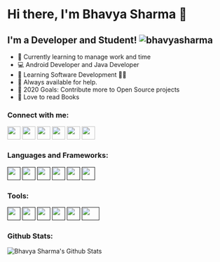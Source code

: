 # Hi there, I'm Bhavya Sharma 👋

## I'm a Developer and Student! <img src="https://komarev.com/ghpvc/?username=bhavya104" alt="bhavyasharma" />
<!-- [![HitCount](http://hits.dwyl.com/bhavya104/bhavya104.svg)](http://hits.dwyl.com/bhavya104/bhavya104) -->
- 🔭 Currently learning to manage work and time
- 💻 Android Developer and Java Developer
- 🌱 Learning Software Development 👨‍💻 
- 💬 Always available for help. 
- 🥅 2020 Goals: Contribute more to Open Source projects
- 📕 Love to read Books

### Connect with me: 

[<img src="https://user-images.githubusercontent.com/54014998/89635873-4cfc9500-d8c5-11ea-838a-e1e72da47ae2.png" width="30px" height="30px" />](https://www.linkedin.com/in/bhavya-sharma410/)
[<img src="https://d2fltix0v2e0sb.cloudfront.net/dev-badge.svg" width="30px" height="30px"/>](https://dev.to/bhavya104)
[<img src="https://user-images.githubusercontent.com/54014998/89635600-d790c480-d8c4-11ea-81c2-f8ef6337741c.png" width="30px" height="30px" />](https://medium.com/@developerbhavya)
[<img src="https://user-images.githubusercontent.com/54014998/89635610-d9f31e80-d8c4-11ea-8534-b4c03574e7a3.png" width="30px" height="30px" />](https://www.instagram.com/i.bhavya.sharma/)
[<img src="https://user-images.githubusercontent.com/54014998/89635609-d95a8800-d8c4-11ea-859c-082a4d540607.png" width="30px" height="30px" />](https://twitter.com/bhavyasharma104)
[<img src="https://user-images.githubusercontent.com/54014998/89643251-001fbb00-d8d3-11ea-9db8-3fd98305e8eb.png" width="30px" height="30px" />](https://www.hackerrank.com/bhavyasharma_cse)
<br>

### Languages and Frameworks:
[<img src="https://user-images.githubusercontent.com/54014998/89646974-64924880-d8da-11ea-9018-a7aa07fef132.png" width="30px" height="30px" />]()
[<img src="https://user-images.githubusercontent.com/54014998/89644434-876e2e00-d8d5-11ea-81ca-d86cf7dcbfa8.png" width="30px" height="30px" />]()
[<img src="https://user-images.githubusercontent.com/54014998/89644426-850bd400-d8d5-11ea-8861-d5b3572d9e9a.png" width="30px" height="30px" />]()
[<img src="https://user-images.githubusercontent.com/54014998/89644433-86d59780-d8d5-11ea-8310-0952115bf59f.png" width="30px" height="30px" />]()
[<img src="https://user-images.githubusercontent.com/54014998/89644427-85a46a80-d8d5-11ea-84a0-f400d0f6554d.png" width="30px" height="30px" />]()
[<img src="https://user-images.githubusercontent.com/54014998/90641446-e37a7000-e24e-11ea-8a21-be681e0afe9b.png" width="30px" height="30px" />]()
<br>

### Tools:
[<img src="https://user-images.githubusercontent.com/54014998/89644418-8210e380-d8d5-11ea-80a8-7e9f5358a85a.png" width="30px" height="30px" />]()
[<img src="https://user-images.githubusercontent.com/54014998/89644423-83daa700-d8d5-11ea-8f91-953300b7dc52.png" width="30px" height="30px" />]()
[<img src="https://user-images.githubusercontent.com/54014998/89644447-8a691e80-d8d5-11ea-8ff7-d475cb1c4a72.png" width="30px" height="30px" />]()
[<img src="https://user-images.githubusercontent.com/54014998/89644446-89d08800-d8d5-11ea-834a-d482c50b311e.png" width="30px" height="30px" />]()
[<img src="https://user-images.githubusercontent.com/54014998/89644432-863d0100-d8d5-11ea-9b21-86416e9ecb54.png" width="30px" height="30px" />]()
[<img src="https://user-images.githubusercontent.com/54014998/89707731-85b47100-d98e-11ea-9e6b-c5ce11c56176.png" width="40px" height="30px" />]()
<br>

### Github Stats:
<img align="left" alt="Bhavya Sharma's Github Stats" src="https://github-readme-stats.vercel.app/api?username=bhavya104&show_icons=true&theme=radical" />




<!--
📊 **I spend my much time on**
```text
Kotlin                 ██████████████████░░░░
JAVA                   ████████████████░░░░░░
DATA STRUCTURES        ██████████████░░░░░░░░ 
Github                 ████████████████░░░░░░  
Web                    ████████████░░░░░░░░░░  
Other                  ███░░░░░░░░░░░░░░░░░░░
```
-->
